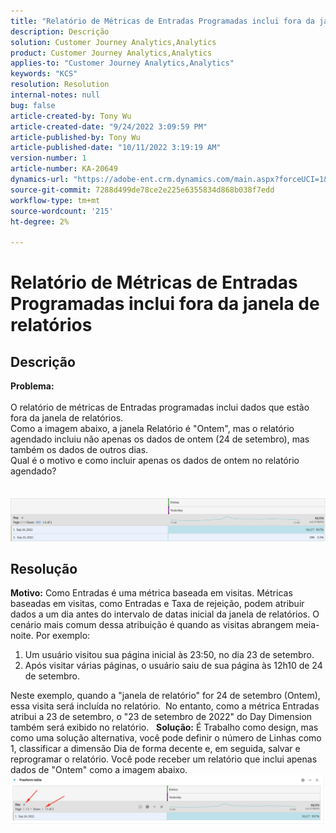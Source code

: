 ```yaml
---
title: "Relatório de Métricas de Entradas Programadas inclui fora da janela de relatórios"
description: Descrição
solution: Customer Journey Analytics,Analytics
product: Customer Journey Analytics,Analytics
applies-to: "Customer Journey Analytics,Analytics"
keywords: "KCS"
resolution: Resolution
internal-notes: null
bug: false
article-created-by: Tony Wu
article-created-date: "9/24/2022 3:09:59 PM"
article-published-by: Tony Wu
article-published-date: "10/11/2022 3:19:19 AM"
version-number: 1
article-number: KA-20649
dynamics-url: "https://adobe-ent.crm.dynamics.com/main.aspx?forceUCI=1&pagetype=entityrecord&etn=knowledgearticle&id=0d31ceec-1a3c-ed11-9db1-0022480869de"
source-git-commit: 7288d499de78ce2e225e6355834d868b038f7edd
workflow-type: tm+mt
source-wordcount: '215'
ht-degree: 2%

---
```


# Relatório de Métricas de Entradas Programadas inclui fora da janela de relatórios

## Descrição

<b>Problema:
<br> </b>
<br>O relatório de métricas de Entradas programadas inclui dados que estão fora da janela de relatórios.
<br>Como a imagem abaixo, a janela Relatório é &quot;Ontem&quot;, mas o relatório agendado incluiu não apenas os dados de ontem (24 de setembro), mas também os dados de outros dias.
<br>Qual é o motivo e como incluir apenas os dados de ontem no relatório agendado?
<br> 
<br> 
<br>![](assets/___22f102a4-1b3c-ed11-9db1-0022480869de___.png)

## Resolução


<b>Motivo:</b>
Como Entradas é uma métrica baseada em visitas.
Métricas baseadas em visitas, como Entradas e Taxa de rejeição, podem atribuir dados a um dia antes do intervalo de datas inicial da janela de relatórios. O cenário mais comum dessa atribuição é quando as visitas abrangem meia-noite. Por exemplo:

1. Um usuário visitou sua página inicial às 23:50, no dia 23 de setembro.
2. Após visitar várias páginas, o usuário saiu de sua página às 12h10 de 24 de setembro.


Neste exemplo, quando a &quot;janela de relatório&quot; for 24 de setembro (Ontem), essa visita será incluída no relatório. 
No entanto, como a métrica Entradas atribui a 23 de setembro, o &quot;23 de setembro de 2022&quot; do Day Dimension também será exibido no relatório.
 
<b>Solução:</b>
É Trabalho como design, mas como uma solução alternativa, você pode definir o número de Linhas como 1, classificar a dimensão Dia de forma decente e, em seguida, salvar e reprogramar o relatório. Você pode receber um relatório que inclui apenas dados de &quot;Ontem&quot; como a imagem abaixo.
 
![](assets/0905936a-1b3c-ed11-9db1-0022480869de.png)
